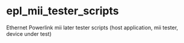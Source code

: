 epl_mii_tester_scripts
======================

Ethernet Powerlink mii later tester scripts (host application, mii tester, device under test)
